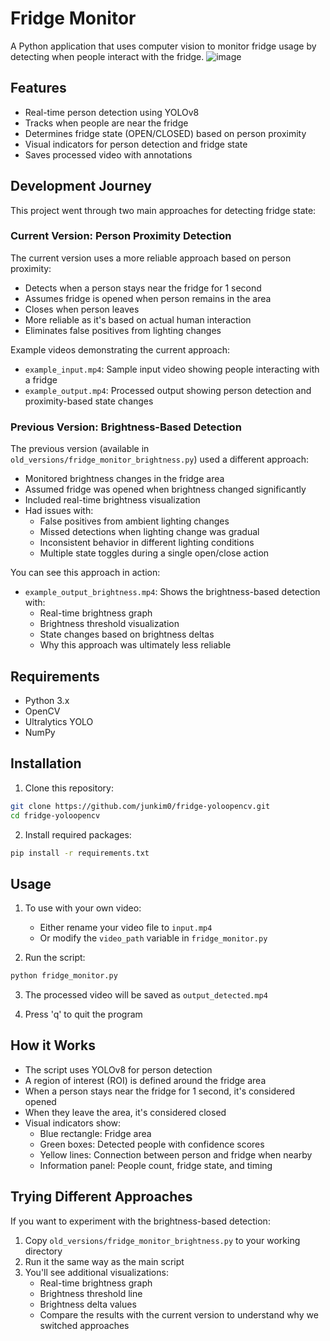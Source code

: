# Fridge Monitor

A Python application that uses computer vision to monitor fridge usage by detecting when people interact with the fridge.
![image](https://github.com/user-attachments/assets/d0f25c23-278b-49ad-a5ba-359317278872)

## Features

- Real-time person detection using YOLOv8
- Tracks when people are near the fridge
- Determines fridge state (OPEN/CLOSED) based on person proximity
- Visual indicators for person detection and fridge state
- Saves processed video with annotations

## Development Journey

This project went through two main approaches for detecting fridge state:

### Current Version: Person Proximity Detection
The current version uses a more reliable approach based on person proximity:
- Detects when a person stays near the fridge for 1 second
- Assumes fridge is opened when person remains in the area
- Closes when person leaves
- More reliable as it's based on actual human interaction
- Eliminates false positives from lighting changes

Example videos demonstrating the current approach:
- `example_input.mp4`: Sample input video showing people interacting with a fridge
- `example_output.mp4`: Processed output showing person detection and proximity-based state changes

### Previous Version: Brightness-Based Detection
The previous version (available in `old_versions/fridge_monitor_brightness.py`) used a different approach:
- Monitored brightness changes in the fridge area
- Assumed fridge was opened when brightness changed significantly
- Included real-time brightness visualization
- Had issues with:
  - False positives from ambient lighting changes
  - Missed detections when lighting change was gradual
  - Inconsistent behavior in different lighting conditions
  - Multiple state toggles during a single open/close action

You can see this approach in action:
- `example_output_brightness.mp4`: Shows the brightness-based detection with:
  - Real-time brightness graph
  - Brightness threshold visualization
  - State changes based on brightness deltas
  - Why this approach was ultimately less reliable

## Requirements

- Python 3.x
- OpenCV
- Ultralytics YOLO
- NumPy

## Installation

1. Clone this repository:
```bash
git clone https://github.com/junkim0/fridge-yoloopencv.git
cd fridge-yoloopencv
```

2. Install required packages:
```bash
pip install -r requirements.txt
```

## Usage

1. To use with your own video:
   - Either rename your video file to `input.mp4`
   - Or modify the `video_path` variable in `fridge_monitor.py`

2. Run the script:
```bash
python fridge_monitor.py
```

3. The processed video will be saved as `output_detected.mp4`

4. Press 'q' to quit the program

## How it Works

- The script uses YOLOv8 for person detection
- A region of interest (ROI) is defined around the fridge area
- When a person stays near the fridge for 1 second, it's considered opened
- When they leave the area, it's considered closed
- Visual indicators show:
  - Blue rectangle: Fridge area
  - Green boxes: Detected people with confidence scores
  - Yellow lines: Connection between person and fridge when nearby
  - Information panel: People count, fridge state, and timing

## Trying Different Approaches

If you want to experiment with the brightness-based detection:
1. Copy `old_versions/fridge_monitor_brightness.py` to your working directory
2. Run it the same way as the main script
3. You'll see additional visualizations:
   - Real-time brightness graph
   - Brightness threshold line
   - Brightness delta values
   - Compare the results with the current version to understand why we switched approaches 
